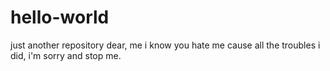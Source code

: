# hello-world
just another repository
dear, me 
i know you hate me cause all the troubles i did, i'm sorry and stop me.
